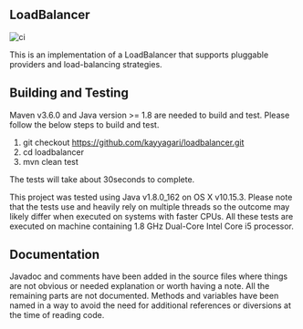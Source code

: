 ## LoadBalancer
![ci](https://github.com/kayyagari/loadbalancer/workflows/ci/badge.svg)

This is an implementation of a LoadBalancer that supports pluggable providers and load-balancing strategies.

## Building and Testing
Maven v3.6.0 and Java version >= 1.8 are needed to build and test. Please follow the below steps to build and test.
 
1. git checkout https://github.com/kayyagari/loadbalancer.git
2. cd loadbalancer
3. mvn clean test

The tests will take about 30seconds to complete.

This project was tested using Java v1.8.0_162 on OS X v10.15.3. 
Please note that the tests use and heavily rely on multiple threads so the outcome may likely differ
when executed on systems with faster CPUs. All these tests are executed on machine containing 1.8 GHz Dual-Core Intel Core i5 processor.

## Documentation
Javadoc and comments have been added in the source files where things are not obvious or needed explanation or worth
having a note. All the remaining parts are not documented. Methods and variables have been named in a way to avoid
the need for additional references or diversions at the time of reading code.

